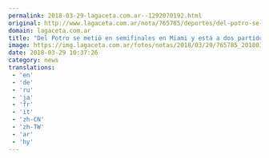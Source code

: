 ```yaml
---
permalink: 2018-03-29-lagaceta.com.ar--1292070192.html
original: http://www.lagaceta.com.ar/nota/765785/deportes/del-potro-se-metio-semifinales-miami-esta-dos-partidos-ser-numero-tres-mundo.html
domain: lagaceta.com.ar
title: "Del Potro se metió en semifinales en Miami y está a dos partidos de ser el número tres del mundo"
image: https://img.lagaceta.com.ar/fotos/notas/2018/03/29/765785_20180329073114.jpg
date: 2018-03-29 10:37:26
category: news
translations: 
 - 'en'
 - 'de'
 - 'ru'
 - 'ja'
 - 'fr'
 - 'it'
 - 'zh-CN'
 - 'zh-TW'
 - 'ar'
 - 'hy'
---
```


